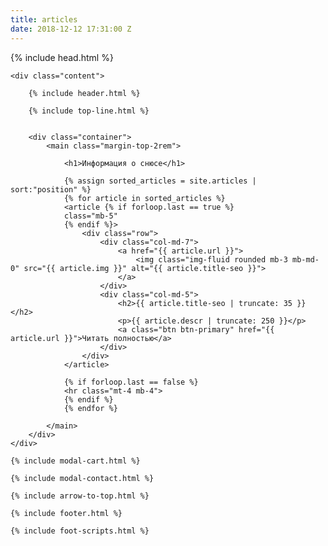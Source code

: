 ```yaml
---
title: articles
date: 2018-12-12 17:31:00 Z
---
```


{% include head.html %}
<body>

	<div class="content">

		{% include header.html %}

		{% include top-line.html %}


		<div class="container">
			<main class="margin-top-2rem">

				<h1>Информация о снюсе</h1>
				
				{% assign sorted_articles = site.articles | sort:"position" %}
				{% for article in sorted_articles %}
				<article {% if forloop.last == true %}
				class="mb-5"
				{% endif %}>
					<div class="row">
						<div class="col-md-7">
							<a href="{{ article.url }}">
								<img class="img-fluid rounded mb-3 mb-md-0" src="{{ article.img }}" alt="{{ article.title-seo }}">
							</a>
						</div>
						<div class="col-md-5">
							<h2>{{ article.title-seo | truncate: 35 }}</h2>
							<p>{{ article.descr | truncate: 250 }}</p>
							<a class="btn btn-primary" href="{{ article.url }}">Читать полностью</a>
						</div>
					</div>
				</article>

				{% if forloop.last == false %}
				<hr class="mt-4 mb-4">
				{% endif %}
				{% endfor %}

			</main>
		</div>
	</div>

	{% include modal-cart.html %}

	{% include modal-contact.html %}

	{% include arrow-to-top.html %}

	{% include footer.html %}

	{% include foot-scripts.html %}